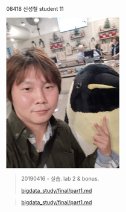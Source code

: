 08418 신성철
student 11

![사진](https://github.com/ep-code-box/bigdata_study/blob/master/pic.jpg)

> 20190416 - 실습.  lab 2 & bonus.
>
> [bigdata_study/final/part1.md](https://github.com/ep-code-box/bigdata_study/blob/master/final/part1.md)

> [bigdata_study/final/part1.md](https://github.com/ep-code-box/bigdata_study/blob/master/final/part2.md)